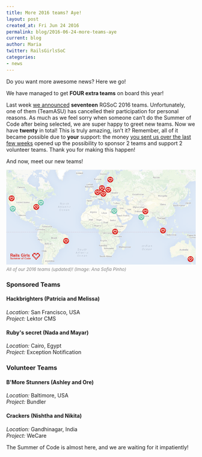 ```yaml
---
title: More 2016 teams? Aye!
layout: post
created_at: Fri Jun 24 2016
permalink: blog/2016-06-24-more-teams-aye
current: blog
author: Maria
twitter: RailsGirlsSoC
categories:
- news
---
```


Do you want more awesome news? Here we go!

We have managed to get **FOUR extra teams** on board this year!

Last week [we announced](/blog/2016-06-15-meet-our-teams) **seventeen** RGSoC 2016 teams. Unfortunately, one of them (TeamASU) has cancelled their participation for personal reasons. As much as we feel sorry when someone can’t do the Summer of Code after being selected, we are super happy to greet new teams. Now we have **twenty** in total! This is truly amazing, isn’t it? Remember, all of it became possible due to **your** support: the money [you sent us over the last few weeks](/blog/2016-06-10-RGSoC-campaign-wrap-up) opened up the possibility to sponsor 2 teams and support 2 volunteer teams. Thank you for making this happen!

And now, meet our new teams!

![RGSoC Teams 2016](/img/blog/2016/meet-our-teams-locations-update.png)
<font color="grey"><small><i>All of our 2016 teams (updated)! (Image: Ana Sofia Pinho)</i></small></font>

### Sponsored Teams

#### <span class="color-red">Hackbrighters (Patricia and Melissa)</span>
_Location:_ San Francisco, USA  
_Project:_ Lektor CMS

#### <span class="color-red">Ruby's secret (Nada and Mayar)</span>
_Location:_ Cairo, Egypt  
_Project:_ Exception Notification

### Volunteer Teams

#### <span class="color-red">B'More Stunners (Ashley and Ore)</span>
_Location:_ Baltimore, USA  
_Project:_ Bundler

#### <span class="color-red">Crackers (Nishtha and Nikita)</span>
_Location:_ Gandhinagar, India  
_Project:_ WeCare


The Summer of Code is almost here, and we are waiting for it impatiently!
